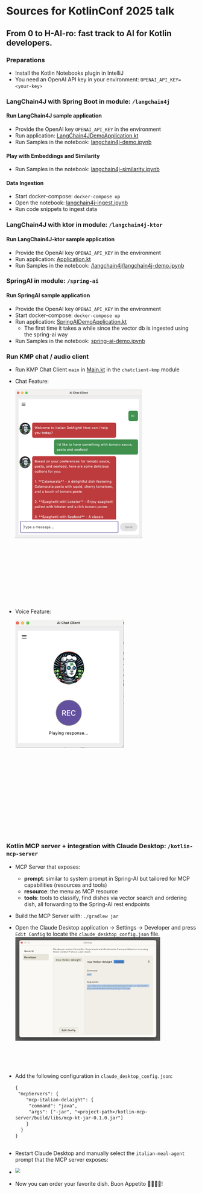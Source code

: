 # Sources for KotlinConf 2025 talk 
## From 0 to H-AI-ro: fast track to AI for Kotlin developers.

### Preparations
- Install the Kotlin Notebooks plugin in IntelliJ
- You need an OpenAI API key in your environment: ```OPENAI_API_KEY=<your-key>```

### LangChain4J with Spring Boot in module: `/langchain4j`

#### Run LangChain4J sample application
- Provide the OpenAI key `OPENAI_API_KEY` in the environment
- Run application: [LangChain4JDemoApplication.kt](langchain4j/src/main/kotlin/dev/example/LangChain4JDemoApplication.kt)
- Run Samples in the notebook: [langchain4j-demo.ipynb](langchain4j/langchain4j-demo.ipynb)


#### Play with Embeddings and Similarity
- Run Samples in the notebook: [langchain4j-similarity.ipynb](langchain4j/langchain4j-similarity.ipynb)


#### Data Ingestion
- Start docker-compose: `docker-compose up`
- Open the notebook: [langchain4j-ingest.ipynb](langchain4j/langchain4j-ingest.ipynb)
- Run code snippets to ingest data


### LangChain4J with ktor in module: `/langchain4j-ktor`

#### Run LangChain4J-ktor sample application
- Provide the OpenAI key `OPENAI_API_KEY` in the environment
- Run application: [Application.kt](langchain4j/src/main/kotlin/dev/example/LangChain4JDemoApplication.kt)
- Run Samples in the notebook: [/langchain4j/langchain4j-demo.ipynb](langchain4j/langchain4j-demo.ipynb)


### SpringAI in module: `/spring-ai`

#### Run SpringAI sample application
- Provide the OpenAI key `OPENAI_API_KEY` in the environment
- Start docker-compose: `docker-compose up`
- Run application: [SpringAIDemoApplication.kt](spring-ai/src/main/kotlin/dev/example/SpringAIDemoApplication.kt)
  - The first time it takes a while since the vector db is ingested using the spring-ai way
- Run Samples in the notebook: [spring-ai-demo.ipynb](spring-ai/spring-ai-demo.ipynb)


### Run KMP chat / audio client
- Run KMP Chat Client `main` in  [Main.kt](spring-ai/src/test/kotlin/dev/example/ChatClient.kt) in the `chatclient-kmp` module
- Chat Feature: 
  
  <img src="kmp-app-chat.png" style="transform: scale(0.7); transform-origin: top left;">

- Voice Feature:

  <img src="kmp-app-voice.png" style="transform: scale(0.6); transform-origin: top left;">


### Kotlin MCP server + integration with Claude Desktop: `/kotlin-mcp-server`
- MCP Server that exposes:
  - **prompt**: similar to system prompt in Spring-AI but tailored for MCP capabilities (resources and tools)
  - **resource**: the menu as MCP resource
  - **tools**: tools to classify, find dishes via vector search and ordering dish, all forwarding to the Spring-AI rest endpoints
- Build the MCP Server with: `./gradlew jar`
- Open the Claude Desktop application -> Settings -> Developer and press `Edit Config` to locate the `claude_desktop_config.json` file.
  <img src="claude-mcp-config.png" style="transform: scale(0.8); transform-origin: top left;">
- Add the following configuration in `claude_desktop_config.json`:
  ```
  {
   "mcpServers": {
      "mcp-italian-delaight": {
       "command": "java",
       "args": ["-jar", "<project-path>/kotlin-mcp-server/build/libs/mcp-kt-jar-0.1.0.jar"]
      }
    } 
  }
  

- Restart Claude Desktop and manually select the `italian-meal-agent` prompt that the MCP server exposes: 
  
- <img src="claude-prompt-selection.png"  style="transform: scale(0.8); transform-origin: top left;">
- Now you can order your favorite dish. Buon Appetito 🍕🇮🇹🍝! 